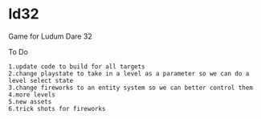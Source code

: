 # ld32
Game for Ludum Dare 32

To Do

    1.update code to build for all targets
    2.change playstate to take in a level as a parameter so we can do a level select state
    3.change fireworks to an entity system so we can better control them
    4.more levels
    5.new assets
    6.trick shots for fireworks


    
